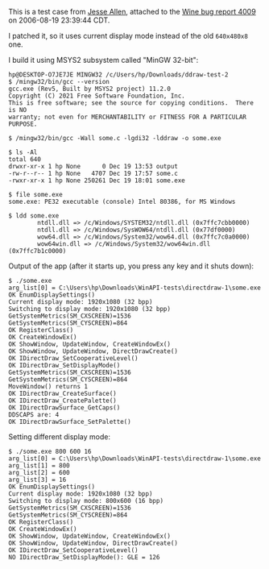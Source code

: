 This is a test case from [Jesse Allen](mailto:the3dfxdude@gmail.com), attached to the [Wine bug report 4009](https://bugs.winehq.org/show_bug.cgi?id=4009#c27) on 2006-08-19 23:39:44 CDT.

I patched it, so it uses current display mode instead of the old `640x480x8` one.

I build it using MSYS2 subsystem called "MinGW 32-bit":
```
hp@DESKTOP-O7JE7JE MINGW32 /c/Users/hp/Downloads/ddraw-test-2
$ /mingw32/bin/gcc --version
gcc.exe (Rev5, Built by MSYS2 project) 11.2.0
Copyright (C) 2021 Free Software Foundation, Inc.
This is free software; see the source for copying conditions.  There is NO
warranty; not even for MERCHANTABILITY or FITNESS FOR A PARTICULAR PURPOSE.
```
```
$ /mingw32/bin/gcc -Wall some.c -lgdi32 -lddraw -o some.exe
```
```
$ ls -Al
total 640
drwxr-xr-x 1 hp None      0 Dec 19 13:53 output
-rw-r--r-- 1 hp None   4707 Dec 19 17:57 some.c
-rwxr-xr-x 1 hp None 250261 Dec 19 18:01 some.exe
```
```
$ file some.exe
some.exe: PE32 executable (console) Intel 80386, for MS Windows
```
```
$ ldd some.exe
        ntdll.dll => /c/Windows/SYSTEM32/ntdll.dll (0x7ffc7cbb0000)
        ntdll.dll => /c/Windows/SysWOW64/ntdll.dll (0x77df0000)
        wow64.dll => /c/Windows/System32/wow64.dll (0x7ffc7c0a0000)
        wow64win.dll => /c/Windows/System32/wow64win.dll (0x7ffc7b1c0000)
```

Output of the app (after it starts up, you press any key and it shuts down):
```
$ ./some.exe
arg_list[0] = C:\Users\hp\Downloads\WinAPI-tests\directdraw-1\some.exe
OK EnumDisplaySettings()
Current display mode: 1920x1080 (32 bpp)
Switching to display mode: 1920x1080 (32 bpp)
GetSystemMetrics(SM_CXSCREEN)=1536
GetSystemMetrics(SM_CYSCREEN)=864
OK RegisterClass()
OK CreateWindowEx()
OK ShowWindow, UpdateWindow, CreateWindowEx()
OK ShowWindow, UpdateWindow, DirectDrawCreate()
OK IDirectDraw_SetCooperativeLevel()
OK IDirectDraw_SetDisplayMode()
GetSystemMetrics(SM_CXSCREEN)=1536
GetSystemMetrics(SM_CYSCREEN)=864
MoveWindow() returns 1
OK IDirectDraw_CreateSurface()
OK IDirectDraw_CreatePalette()
OK IDirectDrawSurface_GetCaps()
DDSCAPS are: 4
OK IDirectDrawSurface_SetPalette()
```

Setting different display mode:
```
$ ./some.exe 800 600 16
arg_list[0] = C:\Users\hp\Downloads\WinAPI-tests\directdraw-1\some.exe
arg_list[1] = 800
arg_list[2] = 600
arg_list[3] = 16
OK EnumDisplaySettings()
Current display mode: 1920x1080 (32 bpp)
Switching to display mode: 800x600 (16 bpp)
GetSystemMetrics(SM_CXSCREEN)=1536
GetSystemMetrics(SM_CYSCREEN)=864
OK RegisterClass()
OK CreateWindowEx()
OK ShowWindow, UpdateWindow, CreateWindowEx()
OK ShowWindow, UpdateWindow, DirectDrawCreate()
OK IDirectDraw_SetCooperativeLevel()
NO IDirectDraw_SetDisplayMode(): GLE = 126
```
